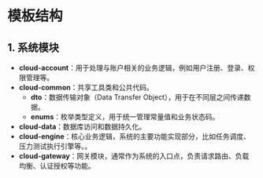 # 模板结构

## 1. 系统模块

- **cloud-account**：用于处理与账户相关的业务逻辑，例如用户注册、登录、权限管理等。
- **cloud-common**：共享工具类和公共代码。
	- **dto**：数据传输对象（Data Transfer Object），用于在不同层之间传递数据。
	- **enums**：枚举类型定义，用于统一管理常量值和业务状态码。
- **cloud-data**：数据库访问和数据持久化。
- **cloud-engine**：核心业务逻辑，系统的主要功能实现部分，比如任务调度、压力测试执行引擎等。。
- **cloud-gateway**：网关模块，通常作为系统的入口点，负责请求路由、负载均衡、认证授权等功能。